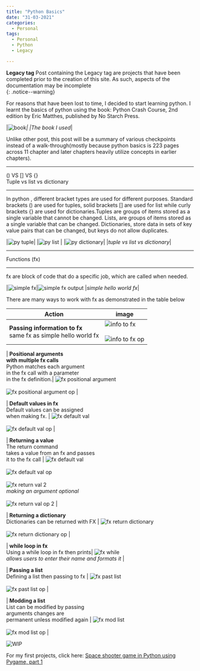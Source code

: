 ```yaml
---
title: "Python Basics"
date: "31-03-2021"
categories:
  - Personal
tags:
  - Personal
  - Python
  - Legacy

---
```

**Legacy tag** Post containing the Legacy tag are projects that have been completed prior to the creation of this site. As such, aspects of the documentation may be incomplete   
{: .notice--warning}

For reasons that have been lost to time, I decided to start learning python. I learnt the basics of python using the book: Python Crash Course, 2nd edition by Eric Matthes, published by No Starch Press.

|![book](/assets/images/2021-03-31-personal-python-basics/pcc2e_cover.png)<em>|
|The book I used</em>|

Unlike other post, this post will be a summary of various checkpoints instead of a walk-through(mostly because python basics is 223 pages across 11 chapter and later chapters heavily utilize concepts in earlier chapters).

***

() VS [] VS {}<br>
Tuple vs list vs dictionary

***
In python , different bracket types are used for different purposes. Standard brackets () are used for tuples, solid brackets [] are used for list while curly brackets {} are used for dictionaries.Tuples are groups of items stored as a single variable that cannot be changed.  Lists, are groups of items stored as a single variable that can be changed. Dictionaries, store data in sets of key value pairs that can be changed, but keys do not allow duplicates.

|![py tuple](/assets/images/2021-03-31-personal-python-basics/tuple.png)|
|![py list](/assets/images/2021-03-31-personal-python-basics/list.png) |
|![py dictionary](/assets/images/2021-03-31-personal-python-basics/dictionary.png)|
|<em>tuple vs list vs dictionary</em>|

***

Functions (fx)

***

fx are block of code that do a specific job, which are called when needed.

|![simple fx](/assets/images/2021-03-31-personal-python-basics/fx_simple.png)|![simple fx output](/assets/images/2021-03-31-personal-python-basics/fx_simple_op.png)
|<em>simple hello world fx</em>|

There are many ways to work with fx as demonstrated in the table below

| Action    | image |
| ----------- | ----------- |
| <strong>Passing information to fx</strong> <br>same fx as simple hello world fx | ![info to fx](/assets/images/2021-03-31-personal-python-basics/fx_simple_info.png)<br><br>![info to fx op](/assets/images/2021-03-31-personal-python-basics/fx_simple_op.png) |

| <strong>Positional arguments <br> with multiple fx calls</strong> <br> Python matches each argument <br> in the fx call with a parameter <br> in the fx definition.| ![fx positional argument](/assets/images/2021-03-31-personal-python-basics/fx_posi.png)<br><br>![fx positional argument op](/assets/images/2021-03-31-personal-python-basics/fx_posi_op.png)      |

| <strong>Default values in fx</strong> <br> Default values can be assigned <br> when making fx.  | ![fx default val](/assets/images/2021-03-31-personal-python-basics/fx_default.png)<br><br>![fx default val op](/assets/images/2021-03-31-personal-python-basics/fx_default_op.png)      |

| <strong>Returning a value</strong> <br> The return command <br> takes a value from an fx and passes <br> it to the fx call  | ![fx default val](/assets/images/2021-03-31-personal-python-basics/fx_return_val.png)<br><br>![fx default val op ](/assets/images/2021-03-31-personal-python-basics/fx_return_val_op.png)<br><br>![fx return val 2](/assets/images/2021-03-31-personal-python-basics/fx_return_val2.png)<br><em>making an argument optional</em><br><br>![fx return val op 2](/assets/images/2021-03-31-personal-python-basics/fx_return_val2_op.png)  |

| <strong>Returning a dictionary</strong> <br> Dictionaries can be returned with FX  | ![fx return dictionary](/assets/images/2021-03-31-personal-python-basics/fx_dictionary.png)<br><br>![fx return dictionary op](/assets/images/2021-03-31-personal-python-basics/fx_dictionary_op.png)  |

| <strong>while loop in fx</strong> <br>Using a while loop in fx then prints| ![fx while](/assets/images/2021-03-31-personal-python-basics/fx_while.png)<br><em>allows users to enter their name and formats it</em> |

| <strong>Passing a list</strong> <br> Defining a list then passing to fx  | ![fx past list](/assets/images/2021-03-31-personal-python-basics/fx_list.png)<br><br>![fx past list op](/assets/images/2021-03-31-personal-python-basics/fx_list_op.png)  |

| <strong>Modding a list</strong> <br> List can be modified by passing <br> arguments changes are <br> permanent unless modified again | ![fx mod list](/assets/images/2021-03-31-personal-python-basics/fx_mod_list.png)<br><br>![fx mod list op](/assets/images/2021-03-31-personal-python-basics/fx_mod_list_op.png)  |


![WIP](/assets/images/common/WIP.png)

For my first projects, click here: <a href="https://khkhiu.github.io/personal/personal-python-pygame/">Space shooter game in Python using Pygame, part 1 </a>
